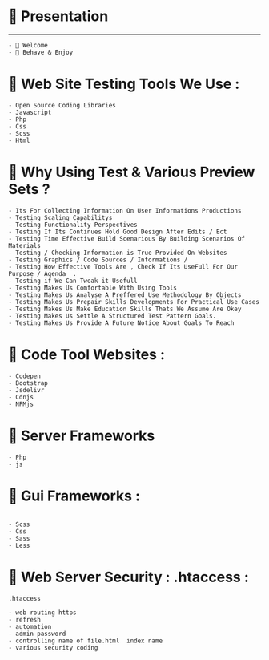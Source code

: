 # 💬 Presentation
________________


```
- 💬 Welcome
- 💬 Behave & Enjoy 

```

# 💬 Web Site Testing Tools We Use : 

```
- Open Source Coding Libraries
- Javascript 
- Php 
- Css 
- Scss
- Html 
```




# 💬 Why Using Test & Various Preview Sets  ?

```
- Its For Collecting Information On User Informations Productions 
- Testing Scaling Capabilitys 
- Testing Functionality Perspectives 
- Testing If Its Continues Hold Good Design After Edits / Ect
- Testing Time Effective Build Scenarious By Building Scenarios Of Materials
- Testing / Checking Information is True Provided On Websites 
- Testing Graphics / Code Sources / Informations /
- Testing How Effective Tools Are , Check If Its UseFull For Our Purpose / Agenda  .
- Testing if We Can Tweak it Usefull
- Testing Makes Us Comfortable With Using Tools 
- Testing Makes Us Analyse A Preffered Use Methodology By Objects
- Testing Makes Us Prepair Skills Developments For Practical Use Cases
- Testing Makes Us Make Education Skills Thats We Assume Are Okey 
- Testing Makes Us Settle A Structured Test Pattern Goals. 
- Testing Makes Us Provide A Future Notice About Goals To Reach 

```

# 💬 Code Tool Websites : 

```
- Codepen 
- Bootstrap 
- Jsdelivr
- Cdnjs
- NPMjs

```
# 💬 Server Frameworks

```
- Php 
- js

```

# 💬 Gui Frameworks : 
```

- Scss
- Css
- Sass
- Less 
```



# 💬 Web Server Security : .htaccess : 

```
.htaccess

- web routing https
- refresh
- automation 
- admin password 
- controlling name of file.html  index name 
- various security coding

```
